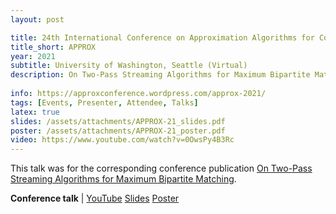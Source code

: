 ```yaml
---
layout: post

title: 24th International Conference on Approximation Algorithms for Combinatorial Optimization Problems
title_short: APPROX
year: 2021
subtitle: University of Washington, Seattle (Virtual)
description: On Two-Pass Streaming Algorithms for Maximum Bipartite Matching
 
info: https://approxconference.wordpress.com/approx-2021/
tags: [Events, Presenter, Attendee, Talks]
latex: true
slides: /assets/attachments/APPROX-21_slides.pdf
poster: /assets/attachments/APPROX-21_poster.pdf
video: https://www.youtube.com/watch?v=0OwsPy4B3Rc
---
```

This talk was for the corresponding conference publication [On Two-Pass Streaming Algorithms for Maximum Bipartite Matching](/publication-On-Two-Pass-Streaming-Algorithms).

<div class="page-tag" style="padding-right: 30px;">
    <span id="Attachments"><strong>Conference talk</strong> | </span>
    <a href="{{ page.video }}" target="_blank" class="tag">YouTube</a>
    <a href="{{site.baseurl}}{{ page.slides }}" target="_blank" class="tag">Slides</a>
    <a href="{{site.baseurl}}{{ page.poster }}" target="_blank" class="tag">Poster</a>
</div>